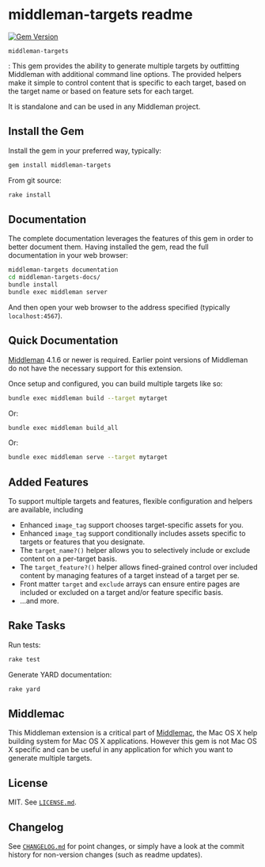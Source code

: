 middleman-targets readme
========================
[![Gem Version](https://badge.fury.io/rb/middleman-targets.svg)](https://badge.fury.io/rb/middleman-targets)

`middleman-targets`

 : This gem provides the ability to generate multiple targets by outfitting
   Middleman with additional command line options. The provided helpers make
   it simple to control content that is specific to each target, based on the
   target name or based on feature sets for each target.

   It is standalone and can be used in any Middleman project.


Install the Gem
---------------

Install the gem in your preferred way, typically:

~~~ bash
gem install middleman-targets
~~~

From git source:

~~~ bash
rake install
~~~


Documentation
-------------

The complete documentation leverages the features of this gem in order to better
document them. Having installed the gem, read the full documentation in your
web browser:

~~~ bash
middleman-targets documentation
cd middleman-targets-docs/
bundle install
bundle exec middleman server
~~~
   
And then open your web browser to the address specified (typically
`localhost:4567`).


Quick Documentation
-------------------

[Middleman](https://middlemanapp.com/) 4.1.6 or newer is required. Earlier
point versions of Middleman do not have the necessary support for this
extension.

Once setup and configured, you can build multiple targets like so:

~~~ bash
bundle exec middleman build --target mytarget
~~~

Or:

~~~ bash
bundle exec middleman build_all
~~~

Or:

~~~ bash
bundle exec middleman serve --target mytarget
~~~


Added Features
--------------

To support multiple targets and features, flexible configuration and helpers are
available, including

- Enhanced `image_tag` support chooses target-specific assets for you.
- Enhanced `image_tag` support conditionally includes assets specific to
  targets or features that you designate.
- The `target_name?()` helper allows you to selectively include or exclude
  content on a per-target basis.
- The `target_feature?()` helper allows fined-grained control over included
  content by managing features of a target instead of a target per se.
- Front matter `target` and `exclude` arrays can ensure entire pages are
  included or excluded on a target and/or feature specific basis.
- …and more.


Rake Tasks
----------

Run tests:

~~~ bash
rake test
~~~

Generate YARD documentation:

~~~ bash
rake yard
~~~


Middlemac
---------

This Middleman extension is a critical part of
[Middlemac](https://github.com/middlemac), the Mac OS X help building system
for Mac OS X applications. However this gem is not Mac OS X specific and can be
useful in any application for which you want to generate multiple targets.


License
-------

MIT. See [`LICENSE.md`](LICENSE.md).


Changelog
---------

See [`CHANGELOG.md`](CHANGELOG.md) for point changes, or simply have a look at
the commit history for non-version changes (such as readme updates).
